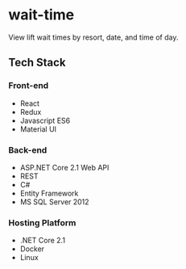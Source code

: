 # wait-time
View lift wait times by resort, date, and time of day.
## Tech Stack
### Front-end
* React
* Redux
* Javascript ES6
* Material UI
### Back-end
* ASP.NET Core 2.1 Web API
* REST
* C#
* Entity Framework
* MS SQL Server 2012
### Hosting Platform
* .NET Core 2.1
* Docker
* Linux